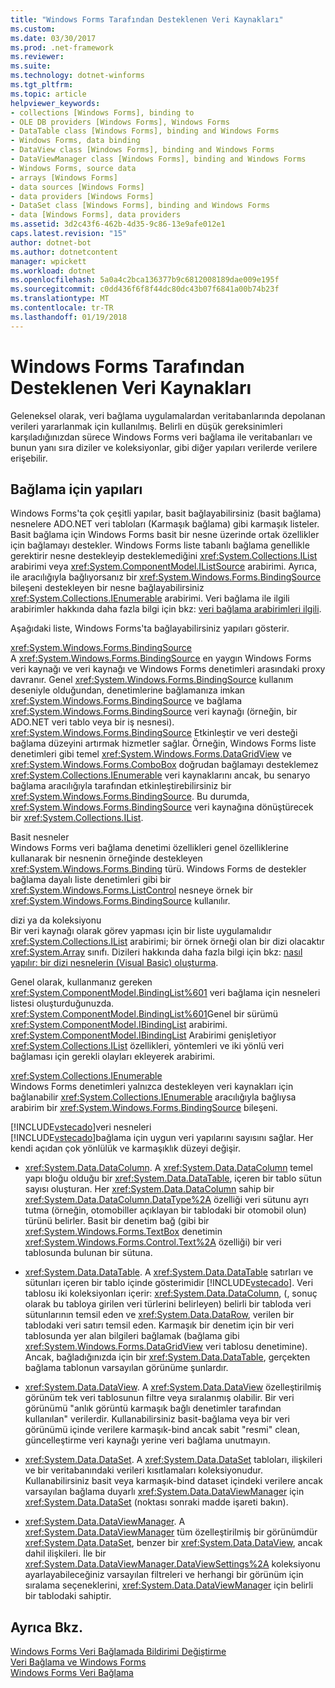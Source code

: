 ```yaml
---
title: "Windows Forms Tarafından Desteklenen Veri Kaynakları"
ms.custom: 
ms.date: 03/30/2017
ms.prod: .net-framework
ms.reviewer: 
ms.suite: 
ms.technology: dotnet-winforms
ms.tgt_pltfrm: 
ms.topic: article
helpviewer_keywords:
- collections [Windows Forms], binding to
- OLE DB providers [Windows Forms], Windows Forms
- DataTable class [Windows Forms], binding and Windows Forms
- Windows Forms, data binding
- DataView class [Windows Forms], binding and Windows Forms
- DataViewManager class [Windows Forms], binding and Windows Forms
- Windows Forms, source data
- arrays [Windows Forms]
- data sources [Windows Forms]
- data providers [Windows Forms]
- DataSet class [Windows Forms], binding and Windows Forms
- data [Windows Forms], data providers
ms.assetid: 3d2c43f6-462b-4d35-9c86-13e9afe012e1
caps.latest.revision: "15"
author: dotnet-bot
ms.author: dotnetcontent
manager: wpickett
ms.workload: dotnet
ms.openlocfilehash: 5a0a4c2bca136377b9c6812008189dae009e195f
ms.sourcegitcommit: c0dd436f6f8f44dc80dc43b07f6841a00b74b23f
ms.translationtype: MT
ms.contentlocale: tr-TR
ms.lasthandoff: 01/19/2018
---
```

# <a name="data-sources-supported-by-windows-forms"></a>Windows Forms Tarafından Desteklenen Veri Kaynakları
Geleneksel olarak, veri bağlama uygulamalardan veritabanlarında depolanan verileri yararlanmak için kullanılmış. Belirli en düşük gereksinimleri karşıladığınızdan sürece Windows Forms veri bağlama ile veritabanları ve bunun yanı sıra diziler ve koleksiyonlar, gibi diğer yapıları verilerde verilere erişebilir.  
  
## <a name="structures-to-bind-to"></a>Bağlama için yapıları  
 Windows Forms'ta çok çeşitli yapılar, basit bağlayabilirsiniz (basit bağlama) nesnelere ADO.NET veri tabloları (Karmaşık bağlama) gibi karmaşık listeler. Basit bağlama için Windows Forms basit bir nesne üzerinde ortak özellikler için bağlamayı destekler. Windows Forms liste tabanlı bağlama genellikle gerektirir nesne destekleyip desteklemediğini <xref:System.Collections.IList> arabirimi veya <xref:System.ComponentModel.IListSource> arabirimi. Ayrıca, ile aracılığıyla bağlıyorsanız bir <xref:System.Windows.Forms.BindingSource> bileşeni destekleyen bir nesne bağlayabilirsiniz <xref:System.Collections.IEnumerable> arabirimi. Veri bağlama ile ilgili arabirimler hakkında daha fazla bilgi için bkz: [veri bağlama arabirimleri ilgili](../../../docs/framework/winforms/interfaces-related-to-data-binding.md).  
  
 Aşağıdaki liste, Windows Forms'ta bağlayabilirsiniz yapıları gösterir.  
  
 <xref:System.Windows.Forms.BindingSource>  
 A <xref:System.Windows.Forms.BindingSource> en yaygın Windows Forms veri kaynağı ve veri kaynağı ve Windows Forms denetimleri arasındaki proxy davranır. Genel <xref:System.Windows.Forms.BindingSource> kullanım deseniyle olduğundan, denetimlerine bağlamanıza imkan <xref:System.Windows.Forms.BindingSource> ve bağlama <xref:System.Windows.Forms.BindingSource> veri kaynağı (örneğin, bir ADO.NET veri tablo veya bir iş nesnesi). <xref:System.Windows.Forms.BindingSource> Etkinleştir ve veri desteği bağlama düzeyini artırmak hizmetler sağlar. Örneğin, Windows Forms liste denetimleri gibi temel <xref:System.Windows.Forms.DataGridView> ve <xref:System.Windows.Forms.ComboBox> doğrudan bağlamayı desteklemez <xref:System.Collections.IEnumerable> veri kaynaklarını ancak, bu senaryo bağlama aracılığıyla tarafından etkinleştirebilirsiniz bir <xref:System.Windows.Forms.BindingSource>. Bu durumda, <xref:System.Windows.Forms.BindingSource> veri kaynağına dönüştürecek bir <xref:System.Collections.IList>.  
  
 Basit nesneler  
 Windows Forms veri bağlama denetimi özellikleri genel özelliklerine kullanarak bir nesnenin örneğinde destekleyen <xref:System.Windows.Forms.Binding> türü. Windows Forms de destekler bağlama dayalı liste denetimleri gibi bir <xref:System.Windows.Forms.ListControl> nesneye örnek bir <xref:System.Windows.Forms.BindingSource> kullanılır.  
  
 dizi ya da koleksiyonu  
 Bir veri kaynağı olarak görev yapması için bir liste uygulamalıdır <xref:System.Collections.IList> arabirimi; bir örnek örneği olan bir dizi olacaktır <xref:System.Array> sınıfı. Dizileri hakkında daha fazla bilgi için bkz: [nasıl yapılır: bir dizi nesnelerin (Visual Basic) oluşturma](http://msdn.microsoft.com/library/6b64e069-0387-400c-9081-3bdc581020c3).  
  
 Genel olarak, kullanmanız gereken <xref:System.ComponentModel.BindingList%601> veri bağlama için nesneleri listesi oluşturduğunuzda. <xref:System.ComponentModel.BindingList%601>Genel bir sürümü <xref:System.ComponentModel.IBindingList> arabirimi. <xref:System.ComponentModel.IBindingList> Arabirimi genişletiyor <xref:System.Collections.IList> özellikleri, yöntemleri ve iki yönlü veri bağlaması için gerekli olayları ekleyerek arabirimi.  
  
 <xref:System.Collections.IEnumerable>  
 Windows Forms denetimleri yalnızca destekleyen veri kaynakları için bağlanabilir <xref:System.Collections.IEnumerable> aracılığıyla bağlıysa arabirim bir <xref:System.Windows.Forms.BindingSource> bileşeni.  
  
 [!INCLUDE[vstecado](../../../includes/vstecado-md.md)]veri nesneleri  
 [!INCLUDE[vstecado](../../../includes/vstecado-md.md)]bağlama için uygun veri yapılarını sayısını sağlar. Her kendi açıdan çok yönlülük ve karmaşıklık düzeyi değişir.  
  
-   <xref:System.Data.DataColumn>. A <xref:System.Data.DataColumn> temel yapı bloğu olduğu bir <xref:System.Data.DataTable>, içeren bir tablo sütun sayısı oluşturan. Her <xref:System.Data.DataColumn> sahip bir <xref:System.Data.DataColumn.DataType%2A> özelliği veri sütunu ayrı tutma (örneğin, otomobiller açıklayan bir tablodaki bir otomobil olun) türünü belirler. Basit bir denetim bağ (gibi bir <xref:System.Windows.Forms.TextBox> denetimin <xref:System.Windows.Forms.Control.Text%2A> özelliği) bir veri tablosunda bulunan bir sütuna.  
  
-   <xref:System.Data.DataTable>. A <xref:System.Data.DataTable> satırları ve sütunları içeren bir tablo içinde gösterimidir [!INCLUDE[vstecado](../../../includes/vstecado-md.md)]. Veri tablosu iki koleksiyonları içerir: <xref:System.Data.DataColumn>, (, sonuç olarak bu tabloya girilen veri türlerini belirleyen) belirli bir tabloda veri sütunlarının temsil eden ve <xref:System.Data.DataRow>, verilen bir tablodaki veri satırı temsil eden. Karmaşık bir denetim için bir veri tablosunda yer alan bilgileri bağlamak (bağlama gibi <xref:System.Windows.Forms.DataGridView> veri tablosu denetimine). Ancak, bağladığınızda için bir <xref:System.Data.DataTable>, gerçekten bağlama tablonun varsayılan görünüme şunlardır.  
  
-   <xref:System.Data.DataView>. A <xref:System.Data.DataView> özelleştirilmiş görünüm tek veri tablosunun filtre veya sıralanmış olabilir. Bir veri görünümü "anlık görüntü karmaşık bağlı denetimler tarafından kullanılan" verilerdir. Kullanabilirsiniz basit-bağlama veya bir veri görünümü içinde verilere karmaşık-bind ancak sabit "resmi" clean, güncelleştirme veri kaynağı yerine veri bağlama unutmayın.  
  
-   <xref:System.Data.DataSet>. A <xref:System.Data.DataSet> tabloları, ilişkileri ve bir veritabanındaki verileri kısıtlamaları koleksiyonudur. Kullanabilirsiniz basit veya karmaşık-bind dataset içindeki verilere ancak varsayılan bağlama duyarlı <xref:System.Data.DataViewManager> için <xref:System.Data.DataSet> (noktası sonraki madde işareti bakın).  
  
-   <xref:System.Data.DataViewManager>. A <xref:System.Data.DataViewManager> tüm özelleştirilmiş bir görünümdür <xref:System.Data.DataSet>, benzer bir <xref:System.Data.DataView>, ancak dahil ilişkileri. İle bir <xref:System.Data.DataViewManager.DataViewSettings%2A> koleksiyonu ayarlayabileceğiniz varsayılan filtreleri ve herhangi bir görünüm için sıralama seçeneklerini, <xref:System.Data.DataViewManager> için belirli bir tablodaki sahiptir.  
  
## <a name="see-also"></a>Ayrıca Bkz.  
 [Windows Forms Veri Bağlamada Bildirimi Değiştirme](../../../docs/framework/winforms/change-notification-in-windows-forms-data-binding.md)  
 [Veri Bağlama ve Windows Forms](../../../docs/framework/winforms/data-binding-and-windows-forms.md)  
 [Windows Forms Veri Bağlama](../../../docs/framework/winforms/windows-forms-data-binding.md)
